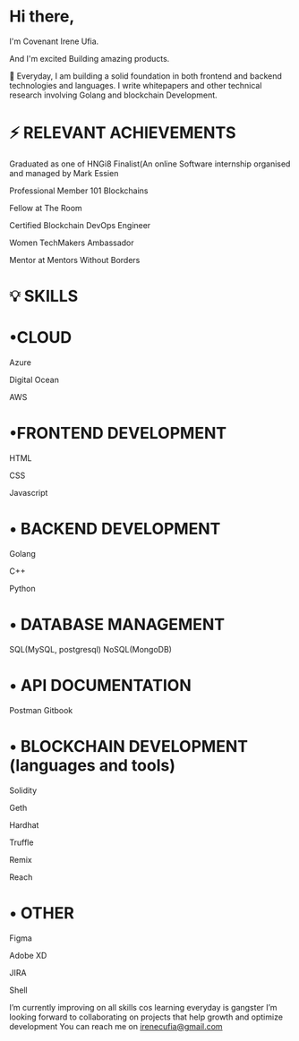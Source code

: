 # Hi there,

I'm Covenant Irene Ufia.


And I'm excited Building amazing products.


💎 
Everyday, I am building a solid foundation in both frontend and backend technologies and languages.
I write whitepapers and other technical research involving Golang and blockchain Development.



# ⚡ RELEVANT ACHIEVEMENTS

Graduated as one of HNGi8 Finalist(An online Software internship organised and managed by Mark Essien 

Professional Member 101 Blockchains

Fellow at The Room

Certified Blockchain DevOps Engineer 

Women TechMakers Ambassador 

Mentor at Mentors Without Borders 



# 💡 SKILLS

# •CLOUD

Azure

Digital Ocean

AWS
 
# •FRONTEND DEVELOPMENT

HTML

CSS 

Javascript

# • BACKEND DEVELOPMENT

Golang 

C++ 

Python

# • DATABASE MANAGEMENT

SQL(MySQL, postgresql) 
NoSQL(MongoDB)


# • API DOCUMENTATION

Postman
Gitbook

# • BLOCKCHAIN DEVELOPMENT (languages and tools)

Solidity

Geth

Hardhat

Truffle

Remix

Reach


# • OTHER

Figma

Adobe XD

JIRA

Shell
 
I’m currently improving on all skills cos learning everyday is gangster
I’m looking forward to collaborating on projects that help growth and optimize development
You can reach me on irenecufia@gmail.com

<!---
UfiairENE/UfiairENE is a ✨ special ✨ repository because its `README.md` (this file) appears on your GitHub profile.
You can click the Preview link to take a look at your changes.
--->
